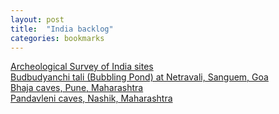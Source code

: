 ```yaml
---
layout: post
title:  "India backlog"
categories: bookmarks
---
```


[Archeological Survey of India sites](https://www.google.com/culturalinstitute/browse/?f.media_type=museumview&q.8129907598665562501=139704082&q.openId=media_type)  
[Budbudyanchi tali (Bubbling Pond) at Netravali, Sanguem, Goa](http://joegoauk.blogspot.co.uk/2013/07/budbudyanchi-tali-bubbling-pond-at.html)  
[Bhaja caves, Pune, Maharashtra](https://en.wikipedia.org/wiki/Bhaja_Caves)  
[Pandavleni caves, Nashik, Maharashtra](https://en.wikipedia.org/wiki/Pandavleni_Caves)  
